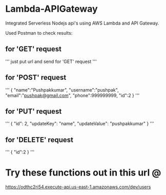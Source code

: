 # Lambda-APIGateway
Integrated Serverless Nodejs api's using AWS Lambda and API Gateway.

Used Postman to check results:
## for 'GET' request
'''
just put url and send for 'GET' request
'''

## for 'POST' request
'''
{
    "name":"Pushpakkumar",
    "username":"pushpak",
    "email":"pushpak@gmail.com",
    "phone":999999999,
    "id":2
}
'''

## for 'PUT' request
'''
{
    "id": 2,
    "updateKey": "name",
    "updateValue": "pushpakkumar"
}
'''

## for 'DELETE' request
'''
{
    "id":2
}
'''

# Try these functions out in this url @

https://odthc2ri54.execute-api.us-east-1.amazonaws.com/dev/users
